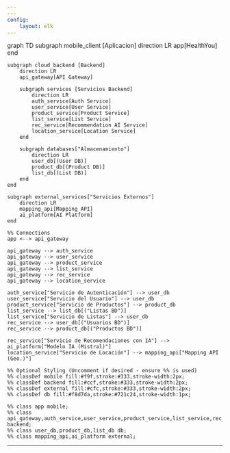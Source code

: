 ```yaml
---
---
config:
    layout: elk
---
```

graph TD
    subgraph mobile_client [Aplicacion]
        direction LR
        app[HealthYou]
    end

    subgraph cloud_backend [Backend]
        direction LR
        api_gateway[API Gateway]

        subgraph services [Servicios Backend]
            direction LR
            auth_service[Auth Service]
            user_service[User Service]
            product_service[Product Service]
            list_service[List Service]
            rec_service[Recommendation AI Service]
            location_service[Location Service]
        end

        subgraph databases["Almacenamiento"]
            direction LR
            user_db[(User DB)]
            product_db[(Product DB)]
            list_db[(List DB)]
        end
    end

    subgraph external_services["Servicios Externos"]
        direction LR
        mapping_api[Mapping API]
        ai_platform[AI Platform]
    end

    %% Connections
    app <--> api_gateway

    api_gateway --> auth_service
    api_gateway --> user_service
    api_gateway --> product_service
    api_gateway --> list_service
    api_gateway --> rec_service
    api_gateway --> location_service

    auth_service["Servicio de Autenticación"] --> user_db
    user_service["Servicio del Usuario"] --> user_db
    product_service["Servicio de Productos"] --> product_db
    list_service --> list_db[("Listas BD")]
    list_service["Servicio de Listas"] --> user_db
    rec_service --> user_db[("Usuarios BD")]
    rec_service --> product_db[("Productos BD")]

    rec_service["Servicio de Recomendaciones con IA"] --> ai_platform["Modelo IA (Mistral)"]
    location_service["Servicio de Locación"] --> mapping_api["Mapping API (Geo.)"]

    %% Optional Styling (Uncomment if desired - ensure %% is used)
    %% classDef mobile fill:#f9f,stroke:#333,stroke-width:2px;
    %% classDef backend fill:#ccf,stroke:#333,stroke-width:2px;
    %% classDef external fill:#cfc,stroke:#333,stroke-width:2px;
    %% classDef db fill:#f8d7da,stroke:#721c24,stroke-width:1px;

    %% class app mobile;
    %% class api_gateway,auth_service,user_service,product_service,list_service,rec_service,location_service backend;
    %% class user_db,product_db,list_db db;
    %% class mapping_api,ai_platform external;

---
